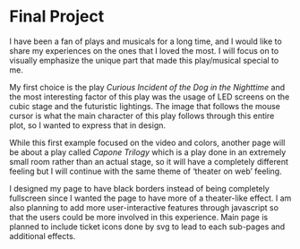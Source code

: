 Final Project
=============


I have been a fan of plays and musicals for a long time, and I would like to share my experiences on the ones that I loved the most. I will focus on to visually emphasize the unique part that made this play/musical special to me.


My first choice is the play *Curious Incident of the Dog in the Nighttime* and the most interesting factor of this play was the usage of LED screens on the cubic stage and the futuristic lightings. The image that follows the mouse cursor is what the main character of this play follows through this entire plot, so I wanted to express that in design.


While this first example focused on the video and colors, another page will be about a play called *Capone Trilogy* which is a play done in an extremely small room rather than an actual stage, so it will have a completely different feeling but I will continue with the same theme of ‘theater on web’ feeling.


I designed my page to have black borders instead of being completely fullscreen since I wanted the page to have more of a theater-like effect. I am also planning to add more user-interactive features through javascript so that the users could be more involved in this experience. Main page is planned to include ticket icons done by svg to lead to each sub-pages and additional effects.